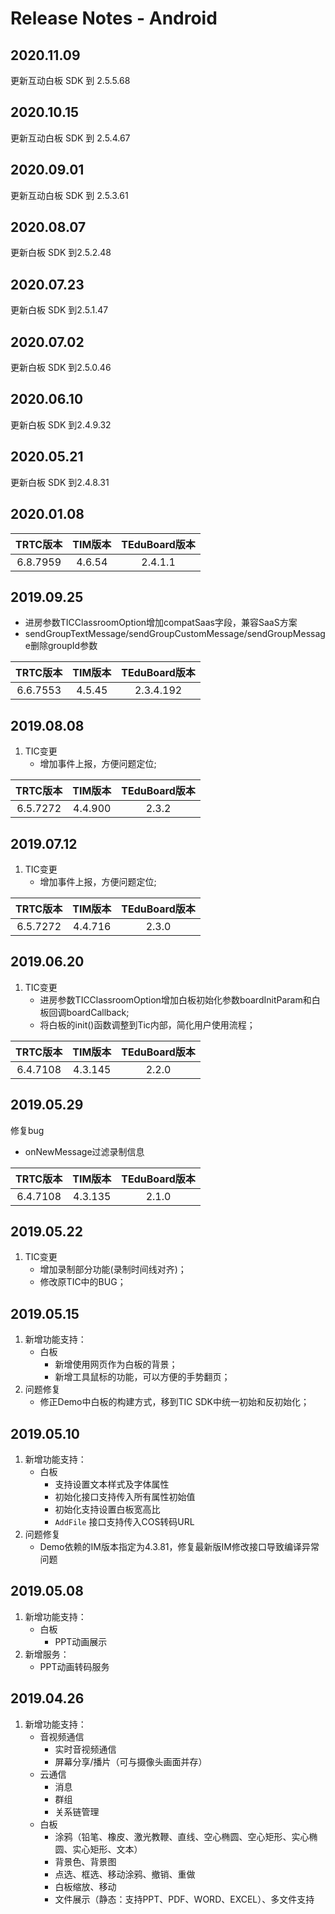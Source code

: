 # Release Notes - Android

## 2020.11.09

更新互动白板 SDK 到 2.5.5.68

## 2020.10.15

更新互动白板 SDK 到 2.5.4.67

## 2020.09.01

更新互动白板 SDK 到 2.5.3.61

## 2020.08.07

更新白板 SDK 到2.5.2.48

## 2020.07.23

更新白板 SDK 到2.5.1.47

## 2020.07.02

更新白板 SDK 到2.5.0.46

## 2020.06.10

更新白板 SDK 到2.4.9.32

## 2020.05.21

更新白板 SDK 到2.4.8.31

## 2020.01.08

| TRTC版本 | TIM版本 | TEduBoard版本 |
| :-: | :-: | :-: |
|6.8.7959|4.6.54|2.4.1.1

## 2019.09.25

- 进房参数TICClassroomOption增加compatSaas字段，兼容SaaS方案
- sendGroupTextMessage/sendGroupCustomMessage/sendGroupMessage删除groupId参数

| TRTC版本 | TIM版本 | TEduBoard版本 |
| :-: | :-: | :-: |
|6.6.7553|4.5.45|2.3.4.192

## 2019.08.08
1. TIC变更
    - 增加事件上报，方便问题定位;

| TRTC版本 | TIM版本 | TEduBoard版本 |
| :-: | :-: | :-: |
|6.5.7272|4.4.900|2.3.2

## 2019.07.12
1. TIC变更
    - 增加事件上报，方便问题定位;

| TRTC版本 | TIM版本 | TEduBoard版本 |
| :-: | :-: | :-: |
|6.5.7272|4.4.716|2.3.0


## 2019.06.20
1. TIC变更
    - 进房参数TICClassroomOption增加白板初始化参数boardInitParam和白板回调boardCallback;
    - 将白板的init()函数调整到Tic内部，简化用户使用流程；

| TRTC版本 | TIM版本 | TEduBoard版本 |
| :-: | :-: | :-: |
|6.4.7108|4.3.145|2.2.0

## 2019.05.29

修复bug
- onNewMessage过滤录制信息

| TRTC版本 | TIM版本 | TEduBoard版本 |
| :-: | :-: | :-: |
| 6.4.7108 | 4.3.135 | 2.1.0 |


##  2019.05.22

1. TIC变更
    - 增加录制部分功能(录制时间线对齐)；
    - 修改原TIC中的BUG；

##  2019.05.15

1. 新增功能支持：
    - 白板
        - 新增使用网页作为白板的背景；
        - 新增工具鼠标的功能，可以方便的手势翻页；
2. 问题修复
    - 修正Demo中白板的构建方式，移到TIC SDK中统一初始和反初始化；

## 2019.05.10

1. 新增功能支持：
    - 白板
        - 支持设置文本样式及字体属性
        - 初始化接口支持传入所有属性初始值
        - 初始化支持设置白板宽高比
        - `AddFile` 接口支持传入COS转码URL
2. 问题修复
    - Demo依赖的IM版本指定为4.3.81，修复最新版IM修改接口导致编译异常问题


## 2019.05.08

1. 新增功能支持：
    - 白板
        - PPT动画展示
3. 新增服务：
    - PPT动画转码服务


## 2019.04.26

1. 新增功能支持：
    - 音视频通信
        - 实时音视频通信
        - 屏幕分享/播片（可与摄像头画面并存）
    - 云通信
        - 消息
        - 群组
        - 关系链管理
    - 白板
        - 涂鸦（铅笔、橡皮、激光教鞭、直线、空心椭圆、空心矩形、实心椭圆、实心矩形、文本）
        - 背景色、背景图
        - 点选、框选、移动涂鸦、撤销、重做
        - 白板缩放、移动
        - 文件展示（静态：支持PPT、PDF、WORD、EXCEL）、多文件支持
